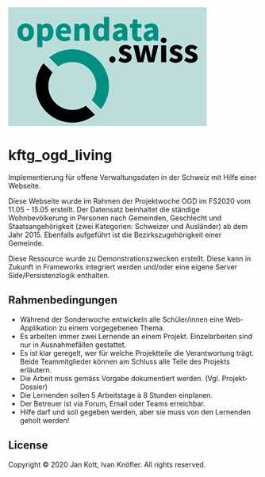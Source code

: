 <p align="left " >
  <img src="https://github.com/Boostvolt/kftg_ogd/blob/master/img/ogd.png" alt="OGD" title="OGD">
</p>

# kftg_ogd_living

Implementierung für offene Verwaltungsdaten in der Schweiz mit Hilfe einer Webseite.

Diese Webseite wurde im Rahmen der Projektwoche OGD im FS2020 vom 11.05 - 15.05 erstellt. Der Datensatz beinhaltet die ständige Wohnbevölkerung in Personen nach Gemeinden, Geschlecht und Staatsangehörigkeit (zwei Kategorien: Schweizer und Ausländer) ab dem Jahr 2015. Ebenfalls aufgeführt ist die Bezirkszugehörigkeit einer Gemeinde.

Diese Ressource wurde zu Demonstrationszwecken erstellt. Diese kann in Zukunft in Frameworks integriert werden und/oder eine eigene Server Side/Persistenzlogik enthalten.

## Rahmenbedingungen
- Während der Sonderwoche entwickeln alle Schüler/innen eine Web-Applikation zu einem vorgegebenen Thema.
- Es arbeiten immer zwei Lernende an einem Projekt. Einzelarbeiten sind nur in Ausnahmefällen gestattet.
- Es ist klar geregelt, wer für welche Projektteile die Verantwortung trägt. Beide Teammitglieder können am Schluss alle Teile des Projekts erläutern.
- Die Arbeit muss gemäss Vorgabe dokumentiert werden. (Vgl. Projekt-Dossier)
- Die Lernenden sollen 5 Arbeitstage à 8 Stunden einplanen.
- Der Betreuer ist via Forum, Email oder Teams erreichbar.
- Hilfe darf und soll gegeben werden, aber sie muss von den Lernenden geholt werden!
  
## License

Copyright © 2020 Jan Kott, Ivan Knöfler. All rights reserved.

